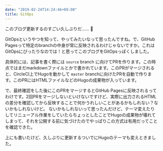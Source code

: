 ```yaml
---
date: "2019-02-24T14:24:46+09:00"
title: GitOps
---
```


このブログ更新するのすごい久しぶりだ…… :thinking:

GitOpsというやつを知って、やってみたいなって思ったんですね。で、GitHub Pagesって特定のbranchの中身が常に反映されるわけじゃないですか。これはGitOpsにぴったりなのでは！と思ってこのブログをGitOpsっぽくしました。

具体的には、記事を書く際には `source` branch に向けてPRを作ります。この時点ではまだmarkdownファイルとかで書かれています。このPRがマージされると、CircleCI上でHugoを動かして `master` branchに向けたPRを自動で作ります。このPRにはHTMLファイルなどのHugoの成果物が入っています。

で、最終確認をした後にこのPRをマージするとGitHub Pagesに反映されるってわけです。2回PRをマージしないといけないですけど、実際に出力されるHTMLの差分を確認してから反映することで何かうれしいことがあるかもしれない？ないかもしれないけど。
ないかもしれないって思ったんだけど、テーマ変えたりしてリニューアル作業をしていたらちょっとしたことでHugoの成果物が壊れてしまって、それを公開する前に気づけたのでやっぱりこの方式は有用だってことを確認できた。

上にも書いたけど、久しぶりに更新するついでにHugoのテーマも変えときました。
